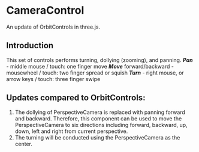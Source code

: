 # CameraControl 
An update of OrbitControls in three.js. 

## Introduction
This set of controls performs turning, dollying (zooming), and panning.
***Pan*** - middle mouse / touch: one finger move
***Move*** forward/backward - mousewheel / touch: two finger spread or squish
***Turn*** - right mouse, or arrow keys / touch: three finger swipe

## Updates compared to OrbitControls:
1. The dollying of PerspectiveCamera is replaced with panning forward and backward. Therefore, this component can be used to move the PerspectiveCamera to six directions including forward, backward, up, down, left and right from current perspective.
2. The turning will be conducted using the PerspectiveCamera as the center.


